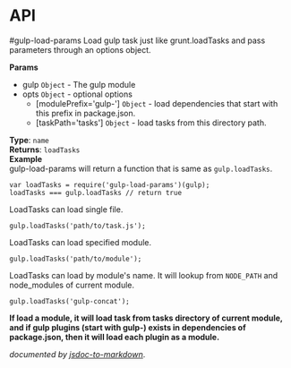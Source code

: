 # API
<a name="module_gulp-load-params"></a>
#gulp-load-params
Load gulp task just like grunt.loadTasks and pass parameters through an options object.

**Params**

- gulp `Object` - The gulp module  
- opts `Object` - optional options  
  - \[modulePrefix='gulp-'\] `Object` - load dependencies that start with this prefix in package.json.  
  - \[taskPath='tasks'\] `Object` - load tasks from this directory path.  

**Type**: `name`  
**Returns**: `loadTasks`  
**Example**  
gulp-load-params will return a function that is same as `gulp.loadTasks`.

```
var loadTasks = require('gulp-load-params')(gulp);
loadTasks === gulp.loadTasks // return true
```

LoadTasks can load single file.

```
gulp.loadTasks('path/to/task.js');
```

LoadTasks can load specified module.

```
gulp.loadTasks('path/to/module');
```

LoadTasks can load by module's name. It will lookup from `NODE_PATH` and node_modules of current module.

```
gulp.loadTasks('gulp-concat');
```

**If load a module, it will load task from tasks directory of current module, and if gulp plugins (start with gulp-) exists in dependencies of package.json, then it will load each plugin as a module.**


*documented by [jsdoc-to-markdown](https://github.com/75lb/jsdoc-to-markdown)*.